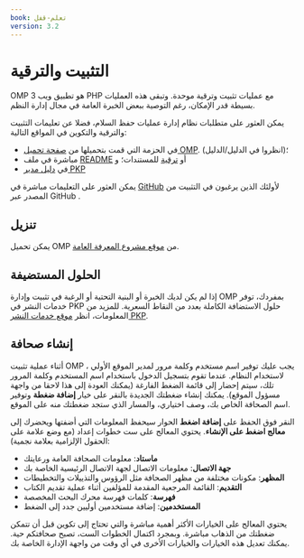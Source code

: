 ```yaml
---
book: تعلم-قفل
version: 3.2
---
```


# التثبيت والترقية

OMP 3 هو تطبيق ويب PHP مع عمليات تثبيت وترقية موحدة. وتبقى هذه العمليات بسيطة قدر الإمكان، رغم التوصية ببعض الخبرة العامة في مجال إدارة النظم.

يمكن العثور على متطلبات نظام إدارة عمليات حفظ السلام، فضلا عن تعليمات التثبيت والترقية والتكوين في المواقع التالية:

* في الحزمة التي قمت بتحميلها من [صفحة تحميل OMP](https://pkp.sfu.ca/omp/omp_download/). (انظروا في الدليل/الدليل)؛
* مباشرة في ملف [README](https://pkp.sfu.ca/omp/README) أو [ترقية](https://pkp.sfu.ca/omp/UPGRADE) للمستندات؛ و
* في [دليل مدير PKP](/admin-guide/)

يمكن العثور على التعليمات مباشرة في [GitHub](https://github.com/pkp/omp) لأولئك الذين يرغبون في التثبيت من المصدر عبر GitHub .

## تنزيل

يمكن تحميل OMP من [موقع مشروع المعرفة العامة](https://pkp.sfu.ca/omp/omp_download/).

## الحلول المستضيفة

إذا لم يكن لديك الخبرة أو البنية التحتية أو الرغبة في تثبيت وإدارة OMP بمفردك، توفر خدمات النشر في PKP حلول الاستضافة الكاملة بعدد من النقاط السعرية. للمزيد من المعلومات، انظر [موقع خدمات النشر PKP](https://pkpservices.sfu.ca/).

## إنشاء صحافة

أثناء عملية تثبيت OMP ، يجب عليك توفير اسم مستخدم وكلمة مرور لمدير الموقع الأولي لاستخدام النظام. عندما تقوم بتسجيل الدخول باستخدام اسم المستخدم وكلمة المرور تلك، سيتم إحضار إلى قائمة الضغط الفارغة (يمكنك العودة إلى هذا لاحقا من واجهة مسؤول الموقع). يمكنك إنشاء ضغطتك الجديدة بالنقر على خيار **إضافة ضغطة** وتوفير اسم الصحافة الخاص بك، وصف اختياري، والمسار الذي ستجد ضغطتك منه على الموقع.

النقر فوق الحفظ على **إضافة اضغط** الحوار سيحفظ المعلومات التي أضفتها ويحضرك إلى **معالج اضغط على الإنشاء**. يحتوي المعالج على ست خطوات إعداد (مع وضع علامة على الحقول الإلزامية بعلامة نجمية):

* __ماستاد__: معلومات الصحافة العامة ورعايتك
* __جهة الاتصال__: معلومات الاتصال لجهة الاتصال الرئيسية الخاصة بك
* __المظهر__: مكونات مختلفة من مظهر الصحافة مثل الرؤوس والتذييلات والتخطيطات
* __التقديم__: القائمة المرجعية المقدمة للمؤلفين أثناء عملية تقديم الكتاب
* __فهرسة__: كلمات فهرسة محرك البحث المخصصة
* __المستخدمين__: إضافة مستخدمين أوليين جدد إلى الضغط

يحتوي المعالج على الخيارات الأكثر أهمية مباشرة والتي تحتاج إلى تكوين قبل أن تتمكن ضغطتك من الذهاب مباشرة. وبمجرد اكتمال الخطوات الست، تصبح صحافتكم حية. يمكنك تعديل هذه الخيارات والخيارات الأخرى في أي وقت من واجهة الإدارة الخاصة بك.
